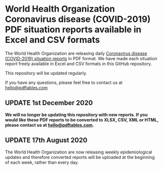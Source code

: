 # World Health Organization Coronavirus disease (COVID-2019) PDF situation reports available in Excel and CSV formats

The World Health Organization are releasing daily [Coronavirus disease (COVID-2019) situation reports](https://www.who.int/emergencies/diseases/novel-coronavirus-2019/situation-reports) in PDF format. We have made each situation report freely available in Excel and CSV formats in this GitHub repository.

This repository will be updated regularly.

If you have any questions, please feel free to contact us at hello@pdftables.com

## UPDATE 1st December 2020

**We will no longer be updating this repository with new reports. If you would like these PDF reports to be converted to XLSX, CSV, XML or HTML, please contact us at hello@pdftables.com.**

## UPDATE 17th August 2020

The World Health Organization are now releasing weekly epidemiological updates and therefore converted reports will be uploaded at the beginning of each week, rather than every day. 
